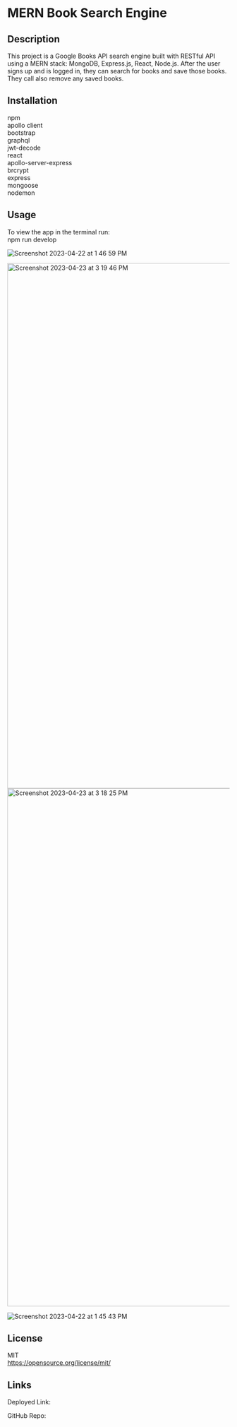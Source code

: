 # MERN Book Search Engine

## Description

This project is a Google Books API search engine built with RESTful
API using a MERN stack: MongoDB, Express.js, React, Node.js. After
the user signs up and is logged in, they can search for books and save
those books. They call also remove any saved books.

## Installation

npm  
apollo client  
bootstrap  
graphql  
jwt-decode  
react  
apollo-server-express  
brcrypt  
express  
mongoose   
nodemon  

## Usage

To view the app in the terminal run:  
npm run develop


![Screenshot 2023-04-22 at 1 46 59 PM](https://user-images.githubusercontent.com/17559972/233866844-4a62698d-e3b4-4a15-9cab-7230206f08af.png)


<img width="1190" alt="Screenshot 2023-04-23 at 3 19 46 PM" src="https://user-images.githubusercontent.com/17559972/233866893-f6701638-45c6-48d8-b494-c95a25d69c63.png">


<img width="1174" alt="Screenshot 2023-04-23 at 3 18 25 PM" src="https://user-images.githubusercontent.com/17559972/233866902-d682a999-0ea4-4e72-a817-18ec61a1cdd2.png">


![Screenshot 2023-04-22 at 1 45 43 PM](https://user-images.githubusercontent.com/17559972/233866918-88f28295-982e-4e5d-bde3-d4839f1f129b.png)


## License

MIT   
https://opensource.org/license/mit/

## Links

Deployed Link: 

GitHub Repo:
